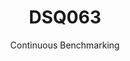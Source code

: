 ---
layout: docu
title: DSQ063
subtitle: Continuous Benchmarking
selected: TPC-DS
expanded: Benchmarking
benchmark: /individual_results/DSQ063.html
---